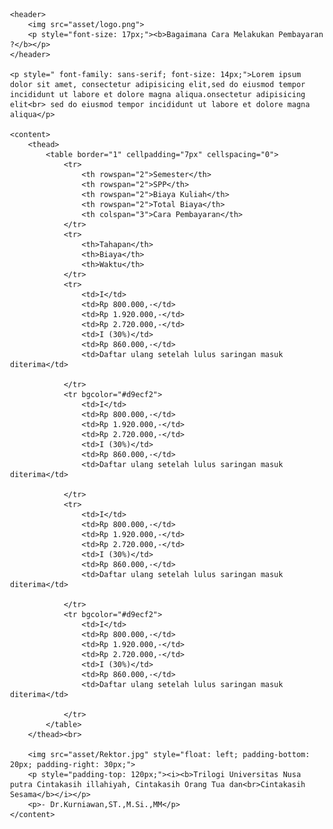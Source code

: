 <!DOCTYPE html>
<html>
<head>

<style> 
table, thead{
	border: 1px solid #e7dec8;
	border-collapse: collapse;
}
i{
	font-size: 14px;
}
td{
	text-align: center;
}
</style>

</head>
<body style="padding-left: 10px;">

	<header> 
		<img src="asset/logo.png">
		<p style="font-size: 17px;"><b>Bagaimana Cara Melakukan Pembayaran ?</b></p>
	</header>

	<p style=" font-family: sans-serif; font-size: 14px;">Lorem ipsum dolor sit amet, consectetur adipisicing elit,sed do eiusmod tempor incididunt ut labore et dolore magna aliqua.onsectetur adipisicing elit<br> sed do eiusmod tempor incididunt ut labore et dolore magna aliqua</p>

	<content> 
		<thead>
			<table border="1" cellpadding="7px" cellspacing="0">
				<tr>
					<th rowspan="2">Semester</th>
					<th rowspan="2">SPP</th>
					<th rowspan="2">Biaya Kuliah</th>
					<th rowspan="2">Total Biaya</th>
					<th colspan="3">Cara Pembayaran</th>
				</tr>
				<tr>
					<th>Tahapan</th>
					<th>Biaya</th>
					<th>Waktu</th>
				</tr>
				<tr>
					<td>I</td>
					<td>Rp 800.000,-</td>
					<td>Rp 1.920.000,-</td>
					<td>Rp 2.720.000,-</td>
					<td>I (30%)</td>
					<td>Rp 860.000,-</td>
					<td>Daftar ulang setelah lulus saringan masuk diterima</td>

				</tr>
				<tr bgcolor="#d9ecf2">
					<td>I</td>
					<td>Rp 800.000,-</td>
					<td>Rp 1.920.000,-</td>
					<td>Rp 2.720.000,-</td>
					<td>I (30%)</td>
					<td>Rp 860.000,-</td>
					<td>Daftar ulang setelah lulus saringan masuk diterima</td>

				</tr>
				<tr>
					<td>I</td>
					<td>Rp 800.000,-</td>
					<td>Rp 1.920.000,-</td>
					<td>Rp 2.720.000,-</td>
					<td>I (30%)</td>
					<td>Rp 860.000,-</td>
					<td>Daftar ulang setelah lulus saringan masuk diterima</td>

				</tr>
				<tr bgcolor="#d9ecf2">
					<td>I</td>
					<td>Rp 800.000,-</td>
					<td>Rp 1.920.000,-</td>
					<td>Rp 2.720.000,-</td>
					<td>I (30%)</td>
					<td>Rp 860.000,-</td>
					<td>Daftar ulang setelah lulus saringan masuk diterima</td>

				</tr>				
			</table>
		</thead><br>

		<img src="asset/Rektor.jpg" style="float: left; padding-bottom: 20px; padding-right: 30px;">
		<p style="padding-top: 120px;"><i><b>Trilogi Universitas Nusa putra Cintakasih illahiyah, Cintakasih Orang Tua dan<br>Cintakasih Sesama</b></i></p>
		<p>- Dr.Kurniawan,ST.,M.Si.,MM</p>					
	</content>
	
</body>
